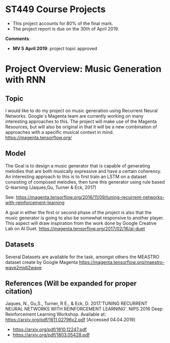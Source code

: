 # ST449 Course Projects

- This project accounts for 80% of the final mark.
- The project report is due on the 30th of April 2019.  

**Comments**:
* **MV 5 April 2019**: project topic approved

# Project Overview: Music Generation with RNN

## Topic

I would like to do my project on music generation using Recurrent Neural Networks. 
Google´s Magenta team are currently working on many interesting approaches to this. The project will make use of the Magenta Resources, but will also be original in that it will be a new combination of approaches with a specific musical context in mind. 
https://magenta.tensorflow.org/

## Model 

The Goal is to design a music generator that is capable of generating melodies that are both musically expressive 
and have a certain coherency. An interesting approach to this is to first train an LSTM on a dataset consisting of composed melodies, then tune this generator using rule based Q-learning (Jaques,Gu, Turner & Eck, 2017)

See: https://magenta.tensorflow.org/2016/11/09/tuning-recurrent-networks-with-reinforcement-learning

A goal in either the first or second phase of the project is also that the music generator is going to also be somewhat responsive to another player. This aspect will draw inspiration from the work done by Google Creative Lab on AI Duet. 
https://magenta.tensorflow.org/2017/02/16/ai-duet

## Datasets 

Several Datasets are available for the task, amongst others the MEASTRO dataset create by Google Magenta
https://magenta.tensorflow.org/maestro-wave2midi2wave


## References (Will be expanded for proper citation)
Jaques, N., Gu,S., Turner, R E., & Eck, D. 2017.'TUNING RECURRENT NEURAL NETWORKS WITH REINFORCEMENT LEARNING'.  NIPS 2016 Deep Reinforcement Learning Workshop. Available at: https://arxiv.org/pdf/1611.02796v2.pdf [Accessed 04.04.2019]

-  https://arxiv.org/pdf/1810.12247.pdf
- https://arxiv.org/pdf/1803.05428.pdf
